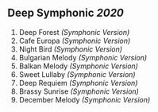 ## Deep Symphonic *2020*

1. Deep Forest *(Symphonic Version)*
2. Cafe Europa *(Symphonic Version)*
3. Night Bird *(Symphonic Version)*
4. Bulgarian Melody *(Symphonic Version)*
5. Balkan Melody *(Symphonic Version)*
6. Sweet Lullaby *(Symphonic Version)*
7. Deep Requiem *(Symphonic Version)*
8. Brassy Sunrise *(Symphonic Version)*
9. December Melody *(Symphonic Version)*
